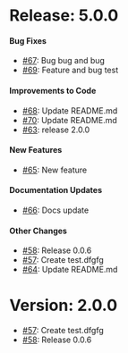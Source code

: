 # Release: 5.0.0


#### Bug Fixes


* [#67](https://github.com/saadmk11/test/pull/67): Bug bug and bug
* [#69](https://github.com/saadmk11/test/pull/69): Feature and bug test

#### Improvements to Code


* [#68](https://github.com/saadmk11/test/pull/68): Update README.md
* [#70](https://github.com/saadmk11/test/pull/70): Update README.md
* [#63](https://github.com/saadmk11/test/pull/63): release 2.0.0

#### New Features


* [#65](https://github.com/saadmk11/test/pull/65): New feature

#### Documentation Updates


* [#66](https://github.com/saadmk11/test/pull/66): Docs update

#### Other Changes

* [#58](https://github.com/saadmk11/test/pull/58): Release 0.0.6
* [#57](https://github.com/saadmk11/test/pull/57): Create test.dfgfg
* [#64](https://github.com/saadmk11/test/pull/64): Update README.md


Version: 2.0.0
==============

* [#57](https://github.com/saadmk11/test/pull/57): Create test.dfgfg
* [#58](https://github.com/saadmk11/test/pull/58): Release 0.0.6
